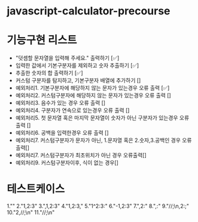 # javascript-calculator-precourse

# 기능구현 리스트
- "덧셈할 문자열을 입력해 주세요." 출력하기 [✅]
- 입력한 값에서 기본구분자를 제외하고 숫자 추출하기 [✅]
- 추출한 숫자의 합 출력하기 [✅]
- 커스텀 구분자를 탐지하고, 기본구분자 배열에 추가하기 []
- 예외처리1. 기본구분자에 해당하지 않는 문자가 있는경우 오류 출력 [✅]
- 예외처리2. 커스텀구분자에 해당하지 않는 문자가 있는경우 오류 출력 []
- 예외처리3. 음수가 있는 경우 오류 출력 []
- 예외처리4. 구분자가 연속으로 있는경우 오류 출력 []
- 예외처리5. 첫 문자열 혹은 마지막 문자열이 숫자가 아닌 구분자가 있는경우 오류 출력 []
- 예외처리6. 공백을 입력한경우 오류 출력 []
- 예외처리7. 커스텀구분자가 문자가 아닌, 1.문자열 혹은 2.숫자,3.공백인 경우 오류 출력[]
- 예외처리7. 커스텀구분자가 최초위치가 아닌 경우 오류출력[]
- 예외처리9. 커스텀구분자이후, 식이 없는 경우[]

# 테스트케이스
1.""
2."1,2:3"
3.",1,2:3"
4."1,2:3,"
5."1^2:3:"
6."-1,2:3"
7.",2:"
8.",:"
9."//;\n,2:;"
10."2,//;\n"
11."//;\n"
